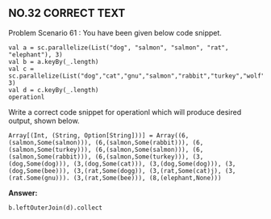 ## NO.32 CORRECT TEXT

Problem Scenario 61 : You have been given below code snippet.

```
val a = sc.parallelize(List("dog", "salmon", "salmon", "rat", "elephant"), 3)
val b = a.keyBy(_.length)
val c = sc.parallelize(List("dog","cat","gnu","salmon","rabbit","turkey","wolf","bear","bee"), 3) 
val d = c.keyBy(_.length) 
operationl
```

Write a correct code snippet for operationl which will produce desired output, shown below. 

```
Array[(Int, (String, Option[String]))] = Array((6,(salmon,Some(salmon))), (6,(salmon,Some(rabbit))), (6,(salmon,Some(turkey))), (6,(salmon,Some(salmon))), (6,(salmon,Some(rabbit))), (6,(salmon,Some(turkey))), (3,(dog,Some(dog))), (3,(dog,Some(cat))), (3,(dog,Some(dog))), (3,(dog,Some(bee))), (3,(rat,Some(dogg)), (3,(rat,Some(cat)j), (3,(rat.Some(gnu))). (3,(rat,Some(bee))), (8,(elephant,None)))
```

**Answer:**

```
b.leftOuterJoin(d).collect
```

